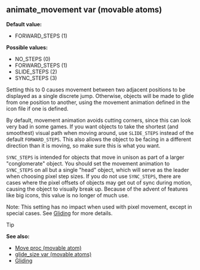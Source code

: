 ## animate_movement var (movable atoms)

<!-- -->
**Default value:**
+   FORWARD_STEPS (1)
<!-- -->
**Possible values:**
+   NO_STEPS (0)
+   FORWARD_STEPS (1)
+   SLIDE_STEPS (2)
+   SYNC_STEPS (3)


Setting this to 0 causes movement between two adjacent
positions to be displayed as a single discrete jump. Otherwise, objects
will be made to glide from one position to another, using the movement
animation defined in the icon file if one is defined. 

By
default, movement animation avoids cutting corners, since this can look
very bad in some games. If you want objects to take the shortest (and
smoothest) visual path when moving around, use `SLIDE_STEPS` instead of
the default `FORWARD_STEPS`. This also allows the object to be facing in
a different direction than it is moving, so make sure this is what you
want. 

`SYNC_STEPS` is intended for objects that move in unison
as part of a larger "conglomerate" object. You should set the movement
animation to `SYNC_STEPS` on all but a single "head" object, which
will serve as the leader when choosing pixel step sizes. If you do not
use `SYNC_STEPS`, there are cases where the pixel offsets of objects may
get out of sync during motion, causing the object to visually break up.
Because of the advent of features like big icons, this value is no
longer of much use. 

Note: This setting has no impact when used
with pixel movement, except in special cases. See
[Gliding](/ref/notes/gliding.md) for more details.

> [!TIP] 
> **See also:**
> +   [Move proc (movable atom)](/ref/atom/movable/proc/Move.md) 
> +   [glide_size var (movable atoms)](/ref/atom/movable/var/glide_size.md) 
> +   [Gliding](/ref/notes/gliding.md) 